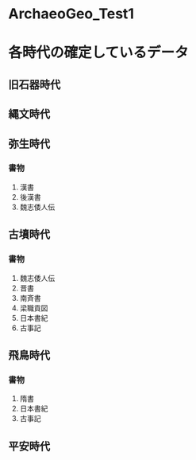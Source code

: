 # ArchaeoGeo_Test1

# 各時代の確定しているデータ

## 旧石器時代

## 縄文時代

## 弥生時代

### 書物

1. 漢書
1. 後漢書
1. 魏志倭人伝

## 古墳時代

### 書物

1. 魏志倭人伝
1. 晋書
1. 南斉書
1. 梁職貢図
1. 日本書紀
1. 古事記

## 飛鳥時代

### 書物

1. 隋書
1. 日本書紀
1. 古事記

## 平安時代
